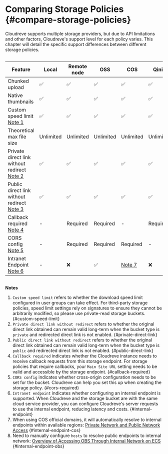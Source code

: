# Comparing Storage Policies {#compare-storage-policies}

Cloudreve supports multiple storage providers, but due to API limitations and other factors, Cloudreve's support level for each policy varies. This chapter will detail the specific support differences between different storage policies.

<div style="overflow-x: auto;word-break: keep-all; white-space: nowrap;">

| Feature                                                             | Local              | Remote node        | OSS                | COS                              | Qiniu              | Upyun              | OBS                              | OneDrive           | S3                 |
| ------------------------------------------------------------------- | ------------------ | ------------------ | ------------------ | -------------------------------- | ------------------ | ------------------ | -------------------------------- | ------------------ | ------------------ |
| Chunked upload                                                      | :white_check_mark: | :white_check_mark: | :white_check_mark: | :white_check_mark:               | :white_check_mark: | :x:                | :white_check_mark:               | :white_check_mark: | :white_check_mark: |
| Native thumbnails                                                   | :white_check_mark: | :white_check_mark: | :white_check_mark: | :white_check_mark:               | :white_check_mark: | :white_check_mark: | :white_check_mark:               | :white_check_mark: | :x:                |
| Custom speed limit [Note 1](#custom-speed-limit)                    | :white_check_mark: | :white_check_mark: | :white_check_mark: | :white_check_mark:               | :white_check_mark: | :x:                | :white_check_mark:               | :x:                | :x:                |
| Theoretical max file size                                           | Unlimited          | Unlimited          | Unlimited          | Unlimited                        | Unlimited          | 150 GB             | 48.8 TB                          | 250 GB             | Unlimited          |
| Private direct link without redirect [Note 2](#private-direct-link) | :white_check_mark: | :white_check_mark: | :white_check_mark: | :white_check_mark:               | :white_check_mark: | :white_check_mark: | :white_check_mark:               | :x:                | :x:                |
| Public direct link without redirect [Note 3](#public-direct-link)   | :white_check_mark: | :white_check_mark: | :white_check_mark: | :white_check_mark:               | :white_check_mark: | :white_check_mark: | :white_check_mark:               | :x:                | :white_check_mark: |
| Callback required [Note 4](#callback-required)                      | -                  | Required           | Required           | -                                | Required           | Required           | Required                         | -                  | -                  |
| CORS config [Note 5](#cors-required)                                | -                  | Required           | Required           | Required                         | -                  | -                  | Required                         | -                  | Required           |
| Intranet Endpoint [Note 6](#internal-endpoint)                      | -                  | :x:                | :white_check_mark: | [Note 7](#internal-endpoint-cos) | :x:                | :x:                | [Note 8](#internal-endpoint-obs) | :x:                | :x:                |

</div>

**Notes**

1. `Custom speed limit` refers to whether the download speed limit configured in user groups can take effect. For third-party storage policies, speed limit settings rely on signatures to ensure they cannot be arbitrarily modified, so please use private-read storage buckets. {#custom-speed-limit}
2. `Private direct link without redirect` refers to whether the original direct link obtained can remain valid long-term when the bucket type is `private` and redirected direct link is not enabled. {#private-direct-link}
3. `Public direct link without redirect` refers to whether the original direct link obtained can remain valid long-term when the bucket type is `public` and redirected direct link is not enabled. {#public-direct-link}
4. `Callback required` indicates whether the Cloudreve instance needs to receive callback requests from this storage endpoint. For storage policies that require callbacks, your `Main Site URL` setting needs to be valid and accessible by the storage endpoint. {#callback-required}
5. `CORS config` indicates whether cross-origin configuration needs to be set for the bucket. Cloudreve can help you set this up when creating the storage policy. {#cors-required}
6. `Intranet endpoint` indicates whether configuring an internal endpoint is supported. When Cloudreve and the storage bucket are with the same cloud service provider, you can configure Cloudreve's server requests to use the internal endpoint, reducing latency and costs. {#internal-endpoint}
7. When using COS official domains, it will automatically resolve to internal endpoints within available regions: [Private Network and Public Network Access](https://www.tencentcloud.com/document/product/436/6224?lang=en#private-network-and-public-network-access) {#internal-endpoint-cos}
8. Need to manually configure `hosts` to resolve public endpoints to internal network: [Overview of Accessing OBS Through Internal Network on ECS](https://support.huaweicloud.com/bestpractice-obs/obs_05_0410.html) {#internal-endpoint-obs}
